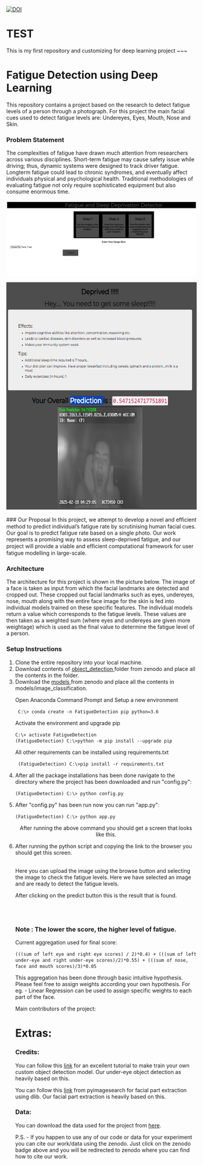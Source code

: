 <a href="https://doi.org/10.5281/zenodo.3902276"><img src="https://zenodo.org/badge/DOI/10.5281/zenodo.3902276.svg" alt="DOI"></a>

# TEST
  This is my first repository and customizing for deep learning project ~~~

# Fatigue Detection using Deep Learning

This repository contains a project based on the research to detect fatigue levels of a person through a photograph. For this project the main facial cues used to detect fatigue levels are: Undereyes, Eyes, Mouth, Nose and Skin.

### Problem Statement
The complexities of fatigue have drawn much attention from researchers across various disciplines. Short-term fatigue may cause safety issue while driving; thus, dynamic systems were designed to track driver fatigue. Longterm fatigue could lead to chronic syndromes, and eventually affect individuals physical and psychological health. Traditional methodologies of evaluating fatigue not only require sophisticated equipment but also consume enormous time.

<p align="center">
<img src="https://github.com/bluediamondlion/Fatigue-Detection-using-Deep-Learning/blob/main/static/first.PNG" height="200" >
</p>
<p align="center">
<img src="https://github.com/bluediamondlion/Fatigue-Detection-using-Deep-Learning/blob/main/static/result.PNG" height="600" >
</p>
### Our Proposal
In this project, we attempt to develop a novel and efﬁcient method to predict individual’s fatigue rate by scrutinising human facial cues. Our goal is to predict fatigue rate based on a single photo. Our work represents a promising way to assess sleep-deprived fatigue, and our project will provide a viable and efﬁcient computational framework for user fatigue modelling in large-scale.

### Architecture
The architecture for this project is shown in the picture below. The image of a face is taken as input from which the facial landmarks are detected and cropped out. These cropped out facial landmarks such as eyes, undereyes, nose, mouth along with the entire face image for the skin is fed into individual models trained on these specific features. The individual models return a value which corresponds to the fatigue levels. These values are then taken as a weighted sum (where eyes and undereyes are given more weightage) which is used as the final value to determine the fatigue level of a person.


### Setup Instructions
<ol>
<li>Clone the entire repository into your local machine.</li>
<li>Download contents of <a href="https://zenodo.org/api/files/fc89114d-f49d-42b1-a277-2a2b08bf4ea9/object_detection_folder.zip">object_detection </a> folder from zenodo and place all the contents in the folder.</li>
<li>Download the <a href="https://zenodo.org/api/files/fc89114d-f49d-42b1-a277-2a2b08bf4ea9/image_classification_models.zip"> models </a> from zenodo and place all the contents in models/image_classification.</li>


  <p> Open Anaconda Command Prompt and Setup a new environment</p>
   
  ```
   C:\> conda create -n FatigueDetection pip python=3.6
  ```

  <p>Activate the environment and upgrade pip </p>
  
  ```
  C:\> activate FatigueDetection
  (FatigueDetection) C:\>python -m pip install --upgrade pip
  ```
  <p>All other requirements can be installed using requirements.txt</p>
  
  ```
   (FatigueDetection) C:\>pip install -r requirements.txt
  ```

<li> After all the package installations has been done navigate to the directory where the project has been downloaded and run "config.py":
  
  ```
  (FatigueDetection) C:\> python config.py
  ```
<li> After "config.py" has been run now you can run "app.py":
  
  ```
  (FatigueDetection) C:\> python app.py
  ```
<p align="center"> After running the above command you should get a screen that looks like this.



<li> After running the python script and copying the link to the browser you should get this screen.</li><br>
 
<p> Here you can upload the image using the browse button and selecting the image to check the fatigue levels. Here we have selected an image and are ready to detect the fatigue levels. </p>


<p> After clicking on the predict button this is the result that is found. </p>

<br>


<br>


### Note : The lower the score, the higher level of fatigue.

Current aggregation used for final score:
  ```
(((sum of left eye and right eye scores) / 2)*0.4) + (((sum of left under-eye and right under-eye scores)/2)*0.55) + (((sum of nose, face and mouth scores)/3)*0.05
  ```
This aggregation has been done through basic intuitive hypothesis. Please feel free to assign weights according your own hypothesis. For eg. - Linear Regression can be used to assign specific weights to each part of the face.
<p> Main contributors of the project:

# Extras:

### Credits:
<p> You can follow this <a href="https://github.com/EdjeElectronics/TensorFlow-Object-Detection-API-Tutorial-Train-Multiple-Objects-Windows-10" >link</a> for an excellent tutorial to make train your own custom object detection model. Our under-eye object detection as heavily based on this.</p>
<p> You can follow this <a href="https://www.pyimagesearch.com/2017/04/10/detect-eyes-nose-lips-jaw-dlib-opencv-python/" >link</a> from pyimagesearch for facial part extraction using dlib. Our facial part extraction is heavily based on this.</p>

### Data:
<p> You can download the data used for the project from <a href="https://zenodo.org/api/files/fc89114d-f49d-42b1-a277-2a2b08bf4ea9/dataset.zip">here</a>. </p>



P.S. - If you happen to use any of our code or data for your experiment you can cite our work/data using the zenodo. Just click on the zenodo badge above and you will be redirected to zenodo where you can find how to cite our work.

